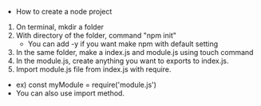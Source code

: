 * How to create a node project
1. On terminal, mkdir a folder
2. With directory of the folder, command "npm init"
    - You can add -y if you want make npm with default setting
3. In the same folder, make a index.js and module.js using touch command
4. In the module.js, create anything you want to exports to index.js.
5. Import module.js file from index.js with require.
- ex) const myModule = require('module.js')
- You can also use import method.